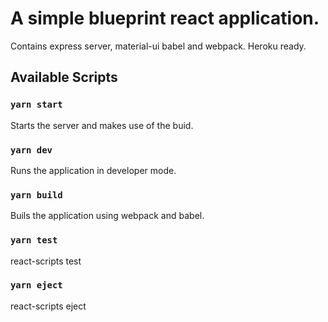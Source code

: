 # A simple blueprint react application.
 Contains express server, material-ui babel and webpack. Heroku ready. 

## Available Scripts
### `yarn start`
Starts the server and makes use of the buid.

### `yarn dev`
Runs the application in developer mode.

### `yarn build`
Buils the application using webpack and babel.

### `yarn test`
react-scripts test

### `yarn eject`
react-scripts eject
